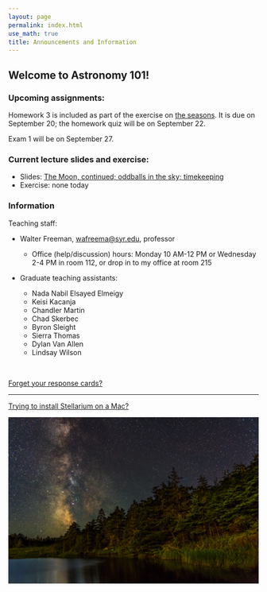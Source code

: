 ```yaml
---
layout: page 
permalink: index.html
use_math: true 
title: Announcements and Information
---
```


## Welcome to Astronomy 101!

### Upcoming assignments:

Homework 3 is included as part of the exercise on <a href="tutorials/the-seasons/the-seasons.pdf">the seasons</a>. It is due on September 20; the homework quiz will be on September 22.

Exam 1 will be on September 27.

### Current lecture slides and exercise:

* Slides: <a href="slides/lecture7/lecture7.pdf">The Moon, continued; oddballs in the sky; timekeeping</a> 
* Exercise: none today 



### Information

Teaching staff:

* Walter Freeman, <wafreema@syr.edu>, professor
  * Office (help/discussion) hours: Monday 10 AM-12 PM or Wednesday 2-4 PM in room 112, or drop in to my office at room 215

* Graduate teaching assistants:
  - Nada Nabil Elsayed Elmeigy
  - Keisi Kacanja
  - Chandler Martin
  - Chad Skerbec
  - Byron Sleight
  - Sierra Thomas
  - Dylan Van Allen
  - Lindsay Wilson
    
<br>


<a href="cards.html">Forget your response cards?</a>

---

<a href="stellarium-mac.html">Trying to install Stellarium on a Mac?</a>

<center> <img src="darkened-milky-way.jpg">
<br>
